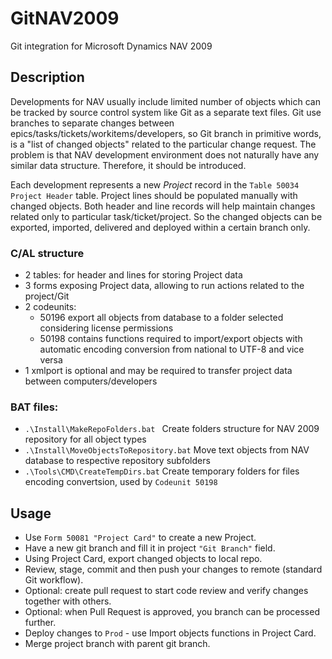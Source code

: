# GitNAV2009
Git integration for Microsoft Dynamics NAV 2009

## Description
Developments for NAV usually include limited number of objects which can be tracked by source control system like Git as a separate text files. Git use branches to separate changes between epics/tasks/tickets/workitems/developers, so Git branch in primitive words, is a "list of changed objects" related to the particular change request. The problem is that NAV development environment does not naturally have any similar data structure. Therefore, it should be introduced. 

Each development represents a new *Project* record in the `Table 50034 Project Header` table. Project lines should be populated manually with changed objects. Both header and line records will help maintain changes related only to particular task/ticket/project. So the changed objects can be exported, imported, delivered and deployed within a certain branch only.

### C/AL structure
 - 2 tables: for header and lines for storing Project data
 - 3 forms exposing Project data, allowing to run actions related to the project/Git
 - 2 codeunits: 
   - 50196 export all objects from database to a folder selected considering license permissions
   - 50198 contains functions required to import/export objects with automatic encoding conversion from national to UTF-8 and vice versa
 - 1 xmlport is optional and may be required to transfer project data between computers/developers

### BAT files:
 - `.\Install\MakeRepoFolders.bat ` Create folders structure for NAV 2009 repository for all object types
 - `.\Install\MoveObjectsToRepository.bat` Move text objects from NAV database to respective repository subfolders
 - `.\Tools\CMD\CreateTempDirs.bat` Create temporary folders for files encoding convertsion, used by `Codeunit 50198`
 
## Usage
- Use `Form 50081 "Project Card"` to create a new Project.
- Have a new git branch and fill it in project `"Git Branch"` field.
- Using Project Card, export changed objects to local repo.
- Review, stage, commit and then push your changes to remote (standard Git workflow).
- Optional: create pull request to start code review and verify changes together with others.
- Optional: when Pull Request is approved, you branch can be processed further.
- Deploy changes to `Prod` - use Import objects functions in Project Card.
- Merge project branch with parent git branch.
